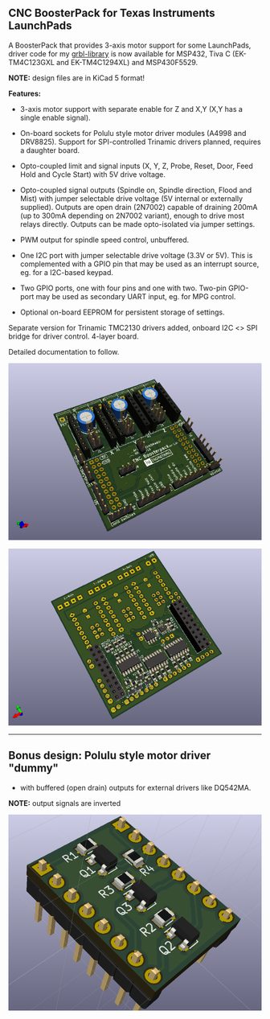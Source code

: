 ## CNC BoosterPack for Texas Instruments LaunchPads

A BoosterPack that provides 3-axis motor support for some LaunchPads, driver code for my [grbl-library](https://github.com/terjeio/grblHAL) is now available for MSP432, Tiva C (EK-TM4C123GXL and EK-TM4C1294XL) and MSP430F5529.

**NOTE:** design files are in KiCad 5 format!

**Features:**

* 3-axis motor support with separate enable for Z and X,Y (X,Y has a single enable signal).

* On-board sockets for Polulu style motor driver modules (A4998 and DRV8825). Support for SPI-controlled Trinamic drivers planned, requires a daughter board.

* Opto-coupled limit and signal inputs (X, Y, Z, Probe, Reset, Door, Feed Hold and Cycle Start) with 5V drive voltage.

* Opto-coupled signal outputs (Spindle on, Spindle direction, Flood and Mist) with jumper selectable drive voltage (5V internal or externally supplied). Outputs are open drain (2N7002) capable of draining 200mA (up to 300mA depending on 2N7002 variant), enough to drive most relays directly. Outputs can be made opto-isolated via jumper settings.

* PWM output for spindle speed control, unbuffered.

* One I2C port with jumper selectable drive voltage (3.3V or 5V). This is complemented with a GPIO pin that may be used as an interrupt source, eg. for a I2C-based keypad.

* Two GPIO ports, one with four pins and one with two. Two-pin GPIO-port may be used as secondary UART input, eg. for MPG control.

* Optional on-board EEPROM for persistent storage of settings.

Separate version for Trinamic TMC2130 drivers added, onboard I2C <> SPI bridge for driver control. 4-layer board.

Detailed documentation to follow.

![PCB Top](media/pcb-top.png)

![PCB Top](media/pcb-bottom.png)

---

## Bonus design: Polulu style motor driver "dummy"

* with buffered (open drain) outputs for external drivers like DQ542MA.

**NOTE:** output signals are inverted

![Dummy PCB](media/Motor-driver-dummy.png)

